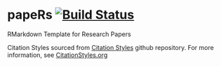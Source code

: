 # papeRs [![Build Status](https://travis-ci.org/mogranjm/papeRs.svg?branch=master)](https://travis-ci.org/mogranjm/papeRs)
RMarkdown Template for Research Papers

Citation Styles sourced from [Citation Styles](https://github.com/citation-style-language/styles) github repository. For more information, see [CitationStyles.org](https://citationstyles.org)
